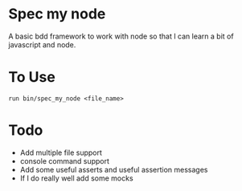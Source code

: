 Spec my node
============

A basic bdd framework to work with node so that I can learn a bit of javascript and node. 

To Use
======
    run bin/spec_my_node <file_name>

Todo
====

* Add multiple file support
* console command support
* Add some useful asserts and useful assertion messages
* If I do really well add some mocks
